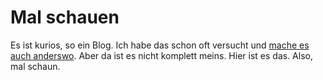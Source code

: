 # Mal schauen

Es ist kurios, so ein Blog. Ich habe das schon oft versucht und [mache es auch anderswo](http://dragonseateverything.com/). Aber da ist es nicht komplett meins. Hier ist es das. Also, mal schaun. 
